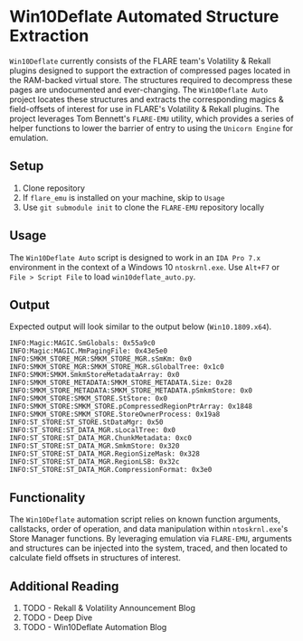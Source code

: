 # Win10Deflate Automated Structure Extraction
`Win10Deflate` currently consists of the FLARE team's Volatility & Rekall plugins designed to support the extraction of compressed pages located in the RAM-backed virtual store. The structures required to decompress these pages are undocumented and ever-changing. The `Win10Deflate Auto` project locates these structures and extracts the corresponding magics & field-offsets of interest for use in FLARE's Volatility & Rekall plugins. The project leverages Tom Bennett's `FLARE-EMU` utility, which provides a series of helper functions to lower the barrier of entry to using the `Unicorn Engine` for emulation.

## Setup
1. Clone repository
2. If `flare_emu` is installed on your machine, skip to `Usage`
3. Use `git submodule init` to clone the `FLARE-EMU` repository locally

## Usage
The `Win10Deflate Auto` script is designed to work in an `IDA Pro 7.x` environment in the context of a Windows 10 `ntoskrnl.exe`. Use `Alt+F7` or `File > Script File` to load `win10deflate_auto.py`.

## Output
Expected output will look similar to the output below (`Win10.1809.x64`).
```
INFO:Magic:MAGIC.SmGlobals: 0x55a9c0
INFO:Magic:MAGIC.MmPagingFile: 0x43e5e0
INFO:SMKM_STORE_MGR:SMKM_STORE_MGR.sSmKm: 0x0
INFO:SMKM_STORE_MGR:SMKM_STORE_MGR.sGlobalTree: 0x1c0
INFO:SMKM:SMKM.SmkmStoreMetadataArray: 0x0
INFO:SMKM_STORE_METADATA:SMKM_STORE_METADATA.Size: 0x28
INFO:SMKM_STORE_METADATA:SMKM_STORE_METADATA.pSmkmStore: 0x0
INFO:SMKM_STORE:SMKM_STORE.StStore: 0x0
INFO:SMKM_STORE:SMKM_STORE.pCompressedRegionPtrArray: 0x1848
INFO:SMKM_STORE:SMKM_STORE.StoreOwnerProcess: 0x19a8
INFO:ST_STORE:ST_STORE.StDataMgr: 0x50
INFO:ST_STORE:ST_DATA_MGR.sLocalTree: 0x0
INFO:ST_STORE:ST_DATA_MGR.ChunkMetadata: 0xc0
INFO:ST_STORE:ST_DATA_MGR.SmkmStore: 0x320
INFO:ST_STORE:ST_DATA_MGR.RegionSizeMask: 0x328
INFO:ST_STORE:ST_DATA_MGR.RegionLSB: 0x32c
INFO:ST_STORE:ST_DATA_MGR.CompressionFormat: 0x3e0
```

## Functionality
The `Win10Deflate` automation script relies on known function arguments, callstacks, order of operation, and data manipulation within `ntoskrnl.exe`'s Store Manager functions. By leveraging emulation via `FLARE-EMU`, arguments and structures can be injected into the system, traced, and then located to calculate field offsets in structures of interest.

## Additional Reading
1. TODO - Rekall & Volatility Announcement Blog
1. TODO - Deep Dive
1. TODO - Win10Deflate Automation Blog